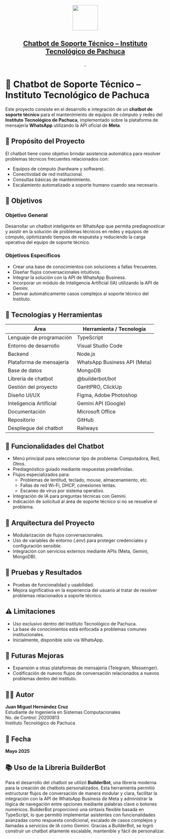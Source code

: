 <p align="center">
  <a href="https://builderbot.vercel.app/">
    <picture>
      <img src="https://builderbot.vercel.app/assets/thumbnail-vector.png" height="80">
    </picture>
    <h2 align="center">Chatbot de Soporte Técnico – Instituto Tecnológico de Pachuca</h2>
  </a>
</p>


<p align="center">
  <a aria-label="NPM version" href="https://www.npmjs.com/package/@builderbot/bot">
    <img alt="" src="https://img.shields.io/npm/v/@builderbot/bot?color=%2300c200&label=%40bot-whatsapp">
  </a>
  <a aria-label="Join the community on GitHub" href="https://link.codigoencasa.com/DISCORD">
    <img alt="" src="https://img.shields.io/discord/915193197645402142?logo=discord">
  </a>
</p>


# 🤖 Chatbot de Soporte Técnico – Instituto Tecnológico de Pachuca

Este proyecto consiste en el desarrollo e integración de un **chatbot de soporte técnico** para el mantenimiento de equipos de cómputo y redes del **Instituto Tecnológico de Pachuca**, implementado sobre la plataforma de mensajería **WhatsApp** utilizando la API oficial de **Meta**.

## 🧠 Propósito del Proyecto

El chatbot tiene como objetivo brindar asistencia automática para resolver problemas técnicos frecuentes relacionados con:

- Equipos de cómputo (hardware y software).
- Conectividad de red institucional.
- Consultas básicas de mantenimiento.
- Escalamiento automatizado a soporte humano cuando sea necesario.

## 🎯 Objetivos

### Objetivo General

Desarrollar un chatbot inteligente en WhatsApp que permita prediagnosticar y asistir en la solución de problemas técnicos en redes y equipos de cómputo, optimizando tiempos de respuesta y reduciendo la carga operativa del equipo de soporte técnico.

### Objetivos Específicos

- Crear una base de conocimientos con soluciones a fallas frecuentes.
- Diseñar flujos conversacionales intuitivos.
- Integrar la solución con la API de WhatsApp Business.
- Incorporar un módulo de Inteligencia Artificial (IA) utilizando la API de Gemini.
- Derivar automáticamente casos complejos al soporte técnico del Instituto.

## 🧰 Tecnologías y Herramientas

| Área | Herramienta / Tecnología |
|------|---------------------------|
| Lenguaje de programación | TypeScript |
| Entorno de desarrollo | Visual Studio Code |
| Backend | Node.js |
| Plataforma de mensajería | WhatsApp Business API (Meta) |
| Base de datos | MongoDB |
| Librería de chatbot | @builderbot/bot |
| Gestión del proyecto | GanttPRO, ClickUp |
| Diseño UI/UX | Figma, Adobe Photoshop |
| Inteligencia Artificial | Gemini API (Google) |
| Documentación | Microsoft Office |
| Repositorio | GitHub |
| Despliegue del chatbot | Railways |

## 🔧 Funcionalidades del Chatbot

- Menú principal para seleccionar tipo de problema: Computadora, Red, Otros.
- Prediagnóstico guiado mediante respuestas predefinidas.
- Flujos especializados para:
  - Problemas de lentitud, teclado, mouse, almacenamiento, etc.
  - Fallas de red Wi-Fi, DHCP, conexiones lentas.
  - Escaneo de virus por sistema operativo.
- Integración de IA para preguntas técnicas con Gemini.
- Indicación de solicitud al área de soporte técnico si no se resuelve el problema.

## 🧩 Arquitectura del Proyecto

- Modularización de flujos conversacionales.
- Uso de variables de entorno (.env) para proteger credenciales y configuración sensible.
- Integración con servicios externos mediante APIs (Meta, Gemini, MongoDB).

## 🧪 Pruebas y Resultados

- Pruebas de funcionalidad y usabilidad.
- Mejora significativa en la experiencia del usuario al tratar de resolver problemas relacionados a soporte técnico.

## ⚠️ Limitaciones

- Uso exclusivo dentro del Instituto Tecnológico de Pachuca.
- La base de conocimientos está enfocada a problemas comunes institucionales.
- Inicialmente, disponible solo vía WhatsApp.

## 🚀 Futuras Mejoras

- Expansión a otras plataformas de mensajería (Telegram, Messenger).
- Codificación de nuevos flujos de conversación relacionados a nuevos problemas dentro del instituto.

## 👨‍💻 Autor

**Juan Miguel Hernández Cruz**  
Estudiante de Ingeniería en Sistemas Computacionales  
No. de Control: 20200813  
Instituto Tecnológico de Pachuca

## 📅 Fecha

**Mayo 2025**

## 📚 Uso de la Librería BuilderBot

Para el desarrollo del chatbot se utilizó **BuilderBot**, una librería moderna para la creación de chatbots personalizados. Esta herramienta permitió estructurar flujos de conversación de manera modular y clara, facilitar la integración con la API de WhatsApp Business de Meta y administrar la lógica de navegación entre opciones mediante palabras clave o botones numéricos. BuilderBot proporcionó una sintaxis flexible basada en TypeScript, lo que permitió implementar asistentes con funcionalidades avanzadas como respuesta condicional, escalado de casos complejos y llamadas a servicios de IA como Gemini. Gracias a BuilderBot, se logró construir un chatbot altamente escalable, mantenible y fácil de personalizar.
